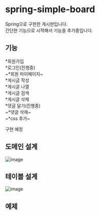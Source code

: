 # spring-simple-board
Spring으로 구현한 게시판입니다.  
간단한 기능으로 시작해서 기능을 추가중입니다.

기능
---------

*회원가입  
*로그인(진행중)  
~*회원 마이페이지~    
*게시글 작성  
*게시글 나열  
*게시글 검색  
*게시글 삭제  
*댓글 달기(진행중)  
~*댓글 삭제~  
~*css 추가~  
  
구현 예정  


도메인 설계
-----

![image](https://user-images.githubusercontent.com/39540655/168005521-c275f97e-41d0-45f3-9c03-6c691ad132da.png)


테이블 설계
---
![image](https://user-images.githubusercontent.com/39540655/168009485-d6c4b6fb-084d-483e-a0cf-004245de07aa.png)


예제
-----
